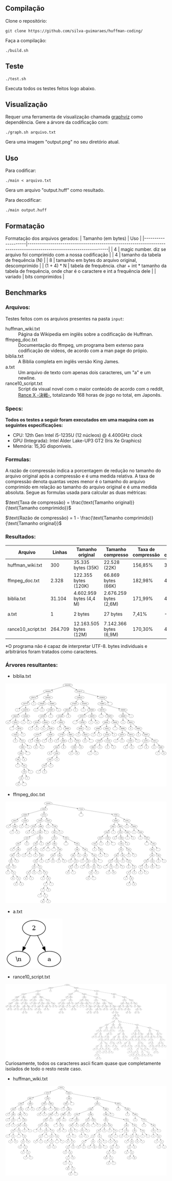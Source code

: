 ## Compilação
Clone o repositório:
```
git clone https://github.com/silva-guimaraes/huffman-coding/ 
```
Faça a compilação:
```
./build.sh
```
## Teste
```
./test.sh
```
Executa todos os testes feitos logo abaixo.
## Visualização
Requer uma ferramenta de visualização chamada [graphviz](https://graphviz.org/) como dependência. Gere a árvore da codificação com:
```
./graph.sh arquivo.txt
```
Gera uma imagem "output.png" no seu diretório atual.
## Uso
Para codificar:
```
./main < arquivo.txt
```
Gera um arquivo "output.huff" como resultado.

Para decodificar:
```
./main output.huff
```
## Formatação
Formatação dos arquivos gerados:
| Tamanho (em bytes) | Uso                                                                                                                 |
|--------------------|---------------------------------------------------------------------------------------------------------------------|
| 4                  | magic number. diz se arquivo foi comprimido com a nossa codificação                                                 |
| 4                  | tamanho da tabela de frequência (N)                                                                                 |
| 8                  | tamanho em bytes do arquivo original, descomprimido                                                                 |
| (1 + 4) * N        | tabela de frequência. char + int * tamanho da tabela de frequência, onde char é o caractere e int a frequência dele |
| variado            | bits comprimidos                                                                                                    |

## Benchmarks
### Arquivos:
Testes feitos com os arquivos presentes na pasta `input`:
<dl>
  <dt>
    huffman_wiki.txt
  </dt>
  <dd>
    Página da Wikipedia em inglês sobre a codificação de Huffman. 
  </dd>
  <dt>
    ffmpeg_doc.txt
  </dt>
  <dd>
    Documentação do ffmpeg, um programa bem extenso para codificação de videos, de acordo com a man page do própio. 
  </dd>
  <dt>
    biblia.txt
  </dt>
  <dd>
    A Biblia completa em inglês versão King James.
  </dd>
  <dt>
    a.txt
  </dt>
  <dd>
    Um arquivo de texto com apenas dois caracteres, um "a" e um newline.
  </dd>
  <dt>
    rance10_script.txt
  </dt>
  <dd>
    Script da visual novel com o maior conteúdo de acordo com o reddit, <a href="https://vndb.org/v20802">Rance Ⅹ -決戦-</a>, totalizando 168 horas de jogo no total, em Japonês.
  </dd>
</dl>

### Specs:

**Todos os testes a seguir foram executados em uma maquina com as seguintes especificações:**
- CPU: 12th Gen Intel i5-1235U (12 núcleos) @ 4.400GHz clock
- GPU (Integrada): Intel Alder Lake-UP3 GT2 (Iris Xe Graphics)
- Memória: 15,3G disponíveis.

### Formulas:
A razão de compressão indica a porcentagem de redução no tamanho do arquivo original após a compressão e é uma medida relativa. A taxa de compressão denota quantas vezes menor é o tamanho do arquivo comprimido em relação ao tamanho do arquivo original e é uma medida absoluta. Segue as formulas usada para calcular as duas métricas:

$\text{Taxa de compressão} = \frac{\text{Tamanho original}}{\text{Tamanho comprimido}}$

$\text{Razão de compressão} = 1 - \frac{\text{Tamanho comprimido}}{\text{Tamanho original}}$

### Resultados:

| Arquivo            | Linhas  | Tamanho original        | Tamanho compresso      | Taxa de compressão | Razão de compressão | Tempo compressão | Tempo descompressão | Codificação |
|--------------------|---------|-------------------------|------------------------|--------------------|---------------------|------------------|---------------------|-------------|
| huffman_wiki.txt   | 300     | 35.335 bytes (35K)      | 22.528 (22K)           | 156,85%            | 36,24%              | 0,004 segundos   | 0,004 segundos      | ASCII       |
| ffmpeg_doc.txt     | 2.328   | 122.355 bytes (120K)    | 66.869 bytes (66K)     | 182,98%            | 45,35%              | 0,004 segundos   | 0,007 segundos      | ASCII       |
| biblia.txt         | 31.104  | 4.602.959 bytes (4,4 M) | 2.676.259 bytes (2,6M) | 171,99%            | 41,86%              | 0,181 segundos   | 0,142 segundos      | ASCII       |
| a.txt              | 1       | 2 bytes                 | 27 bytes               | 7,41%              | -1250%              | 0,002 segundos   | 0,002 segundos      | ASCII       |
| rance10_script.txt | 264.709 | 12.163.505 bytes (12M)  | 7.142.366 bytes (6,9M) | 170,30%            | 41,28%              | 0,295 segundos   | 0,329 segundos      | UTF-8*      |

*O programa não é capaz de interpretar UTF-8. bytes individuais e arbitrários foram tratados como caracteres.
### Árvores resultantes:
- biblia.txt

![biblia.txt](imagens/biblia.png)

- ffmpeg_doc.txt

![ffmpeg_doc.txt](imagens/ffmpeg_doc.png)

- a.txt

![a.txt](imagens/a.png)

- rance10_script.txt

![rance10_script.txt](imagens/rance10_script.png)
Curiosamente, todos os caracteres ascii ficam quase que completamente isolados de todo o resto neste caso.

- huffman_wiki.txt

![huffman_wiki.txt](imagens/huffman_wiki.png)
